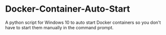 # Docker-Container-Auto-Start
A python script for Windows 10 to auto start Docker containers so you don't have to start them manually in the command prompt.
